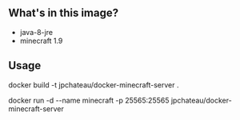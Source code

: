 ## What's in this image?

* java-8-jre
* minecraft 1.9

## Usage

docker build -t jpchateau/docker-minecraft-server .

docker run -d --name minecraft -p 25565:25565 jpchateau/docker-minecraft-server